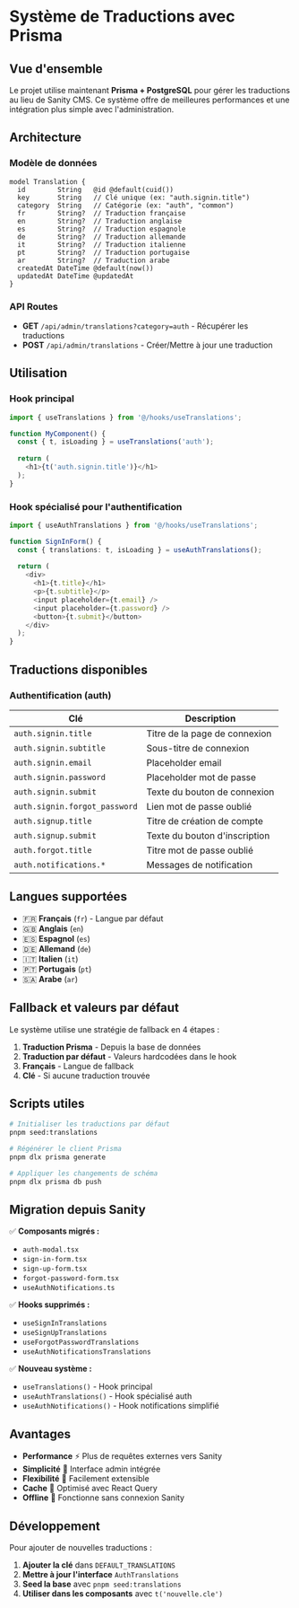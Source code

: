 # Système de Traductions avec Prisma

## Vue d'ensemble

Le projet utilise maintenant **Prisma + PostgreSQL** pour gérer les traductions au lieu de Sanity CMS. Ce système offre de meilleures performances et une intégration plus simple avec l'administration.

## Architecture

### Modèle de données

```prisma
model Translation {
  id        String   @id @default(cuid())
  key       String   // Clé unique (ex: "auth.signin.title")
  category  String   // Catégorie (ex: "auth", "common")
  fr        String?  // Traduction française
  en        String?  // Traduction anglaise  
  es        String?  // Traduction espagnole
  de        String?  // Traduction allemande
  it        String?  // Traduction italienne
  pt        String?  // Traduction portugaise
  ar        String?  // Traduction arabe
  createdAt DateTime @default(now())
  updatedAt DateTime @updatedAt
}
```

### API Routes

- **GET** `/api/admin/translations?category=auth` - Récupérer les traductions
- **POST** `/api/admin/translations` - Créer/Mettre à jour une traduction

## Utilisation

### Hook principal

```typescript
import { useTranslations } from '@/hooks/useTranslations';

function MyComponent() {
  const { t, isLoading } = useTranslations('auth');
  
  return (
    <h1>{t('auth.signin.title')}</h1>
  );
}
```

### Hook spécialisé pour l'authentification

```typescript
import { useAuthTranslations } from '@/hooks/useTranslations';

function SignInForm() {
  const { translations: t, isLoading } = useAuthTranslations();
  
  return (
    <div>
      <h1>{t.title}</h1>
      <p>{t.subtitle}</p>
      <input placeholder={t.email} />
      <input placeholder={t.password} />
      <button>{t.submit}</button>
    </div>
  );
}
```

## Traductions disponibles

### Authentification (auth)

| Clé | Description |
|-----|-------------|
| `auth.signin.title` | Titre de la page de connexion |
| `auth.signin.subtitle` | Sous-titre de connexion |
| `auth.signin.email` | Placeholder email |
| `auth.signin.password` | Placeholder mot de passe |
| `auth.signin.submit` | Texte du bouton de connexion |
| `auth.signin.forgot_password` | Lien mot de passe oublié |
| `auth.signup.title` | Titre de création de compte |
| `auth.signup.submit` | Texte du bouton d'inscription |
| `auth.forgot.title` | Titre mot de passe oublié |
| `auth.notifications.*` | Messages de notification |

## Langues supportées

- 🇫🇷 **Français** (`fr`) - Langue par défaut
- 🇬🇧 **Anglais** (`en`)
- 🇪🇸 **Espagnol** (`es`) 
- 🇩🇪 **Allemand** (`de`)
- 🇮🇹 **Italien** (`it`)
- 🇵🇹 **Portugais** (`pt`)
- 🇸🇦 **Arabe** (`ar`)

## Fallback et valeurs par défaut

Le système utilise une stratégie de fallback en 4 étapes :

1. **Traduction Prisma** - Depuis la base de données
2. **Traduction par défaut** - Valeurs hardcodées dans le hook
3. **Français** - Langue de fallback
4. **Clé** - Si aucune traduction trouvée

## Scripts utiles

```bash
# Initialiser les traductions par défaut
pnpm seed:translations

# Régénérer le client Prisma
pnpm dlx prisma generate

# Appliquer les changements de schéma
pnpm dlx prisma db push
```

## Migration depuis Sanity

✅ **Composants migrés :**
- `auth-modal.tsx`
- `sign-in-form.tsx` 
- `sign-up-form.tsx`
- `forgot-password-form.tsx`
- `useAuthNotifications.ts`

✅ **Hooks supprimés :**
- `useSignInTranslations`
- `useSignUpTranslations`  
- `useForgotPasswordTranslations`
- `useAuthNotificationsTranslations`

✅ **Nouveau système :**
- `useTranslations()` - Hook principal
- `useAuthTranslations()` - Hook spécialisé auth
- `useAuthNotifications()` - Hook notifications simplifié

## Avantages

- **Performance** ⚡ Plus de requêtes externes vers Sanity
- **Simplicité** 🎯 Interface admin intégrée 
- **Flexibilité** 🔧 Facilement extensible
- **Cache** 💾 Optimisé avec React Query
- **Offline** 📱 Fonctionne sans connexion Sanity

## Développement

Pour ajouter de nouvelles traductions :

1. **Ajouter la clé** dans `DEFAULT_TRANSLATIONS`
2. **Mettre à jour l'interface** `AuthTranslations` 
3. **Seed la base** avec `pnpm seed:translations`
4. **Utiliser dans les composants** avec `t('nouvelle.cle')`